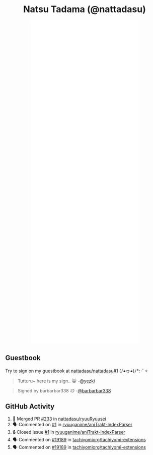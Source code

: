 <div align="center">

# Natsu Tadama (@nattadasu)

![Github Metrics](github-metrics.svg)
</div>

## Guestbook

Try to sign on my guestbook at [nattadasu/nattadasu#1](https://github.com/nattadasu/nattadasu/issues/1) (ﾉ◕ヮ◕)ﾉ\*:･ﾟ✧

<!--START:guestbook-->
> Tutturu~  here is my sign.. :smiley_cat: 
> -[@yezki](https://github.com/yezki)

> Signed by barbarbar338 :D
> -[@barbarbar338](https://github.com/barbarbar338)
<!--END:guestbook-->

## GitHub Activity
<!--START_SECTION:activity-->
1. 🎉 Merged PR [#233](https://github.com/nattadasu/ryuuRyuusei/pull/233) in [nattadasu/ryuuRyuusei](https://github.com/nattadasu/ryuuRyuusei)
2. 🗣 Commented on [#1](https://github.com/ryuuganime/aniTrakt-IndexParser/issues/1#issuecomment-1848304920) in [ryuuganime/aniTrakt-IndexParser](https://github.com/ryuuganime/aniTrakt-IndexParser)
3. 🔒 Closed issue [#1](https://github.com/ryuuganime/aniTrakt-IndexParser/issues/1) in [ryuuganime/aniTrakt-IndexParser](https://github.com/ryuuganime/aniTrakt-IndexParser)
4. 🗣 Commented on [#19189](https://github.com/tachiyomiorg/tachiyomi-extensions/issues/19189#issuecomment-1841266137) in [tachiyomiorg/tachiyomi-extensions](https://github.com/tachiyomiorg/tachiyomi-extensions)
5. 🗣 Commented on [#19189](https://github.com/tachiyomiorg/tachiyomi-extensions/issues/19189#issuecomment-1840534759) in [tachiyomiorg/tachiyomi-extensions](https://github.com/tachiyomiorg/tachiyomi-extensions)
<!--END_SECTION:activity-->
